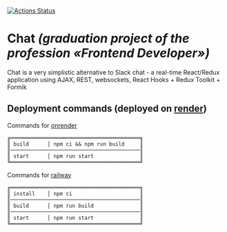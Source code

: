 [![Actions Status](https://github.com/maddbuzz/frontend-project-12/workflows/hexlet-check/badge.svg)](https://github.com/maddbuzz/frontend-project-12/actions)

# Chat *(graduation project of the profession «Frontend Developer»)*

Chat is a very simplistic alternative to Slack chat - a real-time React/Redux application using AJAX, REST, websockets, React Hooks + Redux Toolkit + Formik

## Deployment commands (deployed on [render](https://maddbuzz-chat-project.onrender.com/))

Commands for [onrender](https://onrender.com/)
```
╔══════════════════════════════════════════╗
║ build      │ npm ci && npm run build     ║
║──────────────────────────────────────────║
║ start      │ npm run start               ║
╚══════════════════════════════════════════╝
```

Commands for [railway](https://railway.app/)
```
╔══════════════════════════════════════════╗
║ install    │ npm ci                      ║
║──────────────────────────────────────────║
║ build      │ npm run build               ║
║──────────────────────────────────────────║
║ start      │ npm run start               ║
╚══════════════════════════════════════════╝
```

